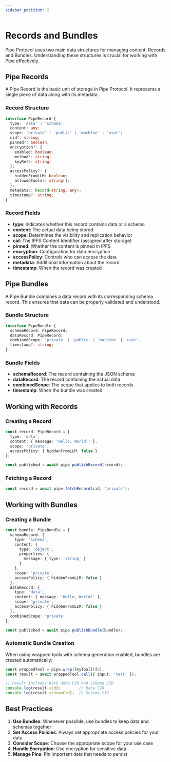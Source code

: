 ```yaml
---
sidebar_position: 2
---
```


# Records and Bundles

Pipe Protocol uses two main data structures for managing content: Records and Bundles. Understanding these structures is crucial for working with Pipe effectively.

## Pipe Records

A Pipe Record is the basic unit of storage in Pipe Protocol. It represents a single piece of data along with its metadata.

### Record Structure

```typescript
interface PipeRecord {
  type: 'data' | 'schema';
  content: any;
  scope: 'private' | 'public' | 'machine' | 'user';
  cid?: string;
  pinned?: boolean;
  encryption?: {
    enabled: boolean;
    method?: string;
    keyRef?: string;
  };
  accessPolicy?: {
    hiddenFromLLM: boolean;
    allowedTools?: string[];
  };
  metadata?: Record<string, any>;
  timestamp?: string;
}
```

### Record Fields

- **type**: Indicates whether this record contains data or a schema
- **content**: The actual data being stored
- **scope**: Determines the visibility and replication behavior
- **cid**: The IPFS Content Identifier (assigned after storage)
- **pinned**: Whether the content is pinned in IPFS
- **encryption**: Configuration for data encryption
- **accessPolicy**: Controls who can access the data
- **metadata**: Additional information about the record
- **timestamp**: When the record was created

## Pipe Bundles

A Pipe Bundle combines a data record with its corresponding schema record. This ensures that data can be properly validated and understood.

### Bundle Structure

```typescript
interface PipeBundle {
  schemaRecord: PipeRecord;
  dataRecord: PipeRecord;
  combinedScope: 'private' | 'public' | 'machine' | 'user';
  timestamp?: string;
}
```

### Bundle Fields

- **schemaRecord**: The record containing the JSON schema
- **dataRecord**: The record containing the actual data
- **combinedScope**: The scope that applies to both records
- **timestamp**: When the bundle was created

## Working with Records

### Creating a Record

```typescript
const record: PipeRecord = {
  type: 'data',
  content: { message: 'Hello, World!' },
  scope: 'private',
  accessPolicy: { hiddenFromLLM: false }
};

const published = await pipe.publishRecord(record);
```

### Fetching a Record

```typescript
const record = await pipe.fetchRecord(cid, 'private');
```

## Working with Bundles

### Creating a Bundle

```typescript
const bundle: PipeBundle = {
  schemaRecord: {
    type: 'schema',
    content: {
      type: 'object',
      properties: {
        message: { type: 'string' }
      }
    },
    scope: 'private',
    accessPolicy: { hiddenFromLLM: false }
  },
  dataRecord: {
    type: 'data',
    content: { message: 'Hello, World!' },
    scope: 'private',
    accessPolicy: { hiddenFromLLM: false }
  },
  combinedScope: 'private'
};

const published = await pipe.publishBundle(bundle);
```

### Automatic Bundle Creation

When using wrapped tools with schema generation enabled, bundles are created automatically:

```typescript
const wrappedTool = pipe.wrap([myTool])[0];
const result = await wrappedTool.call({ input: 'test' });

// Result includes both data CID and schema CID
console.log(result.cid);        // Data CID
console.log(result.schemaCid);  // Schema CID
```

## Best Practices

1. **Use Bundles**: Whenever possible, use bundles to keep data and schemas together
2. **Set Access Policies**: Always set appropriate access policies for your data
3. **Consider Scope**: Choose the appropriate scope for your use case
4. **Handle Encryption**: Use encryption for sensitive data
5. **Manage Pins**: Pin important data that needs to persist 